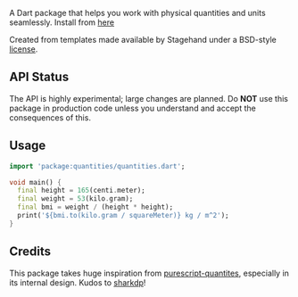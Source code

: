 A Dart package that helps you work with physical quantities and units seamlessly. Install from [here](https://pub.dev/packages/quantities/install)

Created from templates made available by Stagehand under a BSD-style [license](https://github.com/dart-lang/stagehand/blob/master/LICENSE).

## API Status

The API is highly experimental; large changes are planned. Do **NOT** use this package in production code unless you understand and accept the consequences of this.

## Usage

```dart
import 'package:quantities/quantities.dart';

void main() {
  final height = 165(centi.meter);
  final weight = 53(kilo.gram);
  final bmi = weight / (height * height);
  print('${bmi.to(kilo.gram / squareMeter)} kg / m^2');
}
```

## Credits

This package takes huge inspiration from [purescript-quantites](https://github.com/sharkdp/purescript-quantities), especially in its internal design. Kudos to [sharkdp](https://github.com/sharkdp)!
